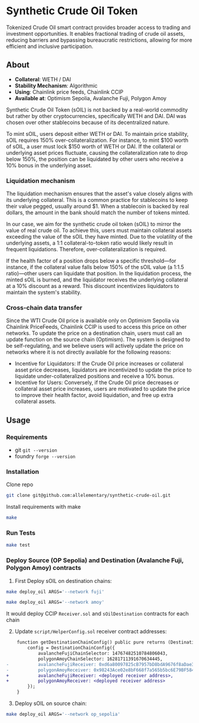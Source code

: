 # Synthetic Crude Oil Token

Tokenized Crude Oil smart contract provides broader access to trading and investment opportunities. It enables fractional trading of crude oil assets, reducing barriers and bypassing bureaucratic restrictions, allowing for more efficient and inclusive participation.

## About

- **Collateral**: WETH / DAI
- **Stability Mechanism**: Algorithmic
- **Using**: Chainlink price feeds, Chainlink CCIP
- **Available at**: Optimism Sepolia, Avalanche Fuji, Polygon Amoy

Synthetic Crude Oil Token (sOIL) is not backed by a real-world commodity but rather by other cryptocurrencies, specifically WETH and DAI. DAI was chosen over other stablecoins because of its decentralized nature.

To mint sOIL, users deposit either WETH or DAI. To maintain price stability, sOIL requires 150% over-collateralization. For instance, to mint $100 worth of sOIL, a user must lock $150 worth of WETH or DAI. If the collateral or underlying asset prices fluctuate, causing the collateralization rate to drop below 150%, the position can be liquidated by other users who receive a 10% bonus in the underlying asset.

### Liquidation mechanism

The liquidation mechanism ensures that the asset's value closely aligns with its underlying collateral. This is a common practice for stablecoins to keep their value pegged, usually around $1. When a stablecoin is backed by real dollars, the amount in the bank should match the number of tokens minted.

In our case, we aim for the synthetic crude oil token (sOIL) to mirror the value of real crude oil. To achieve this, users must maintain collateral assets exceeding the value of the sOIL they have minted. Due to the volatility of the underlying assets, a 1:1 collateral-to-token ratio would likely result in frequent liquidations. Therefore, over-collateralization is required.

If the health factor of a position drops below a specific threshold—for instance, if the collateral value falls below 150% of the sOIL value (a 1:1.5 ratio)—other users can liquidate that position. In the liquidation process, the minted sOIL is burned, and the liquidator receives the underlying collateral at a 10% discount as a reward. This discount incentivizes liquidators to maintain the system's stability.

### Cross-chain data transfer

Since the WTI Crude Oil price is available only on Optimism Sepolia via Chainlink PriceFeeds, Chainlink CCIP is used to access this price on other networks. To update the price on a destination chain, users must call an update function on the source chain (Optimism). 
The system is designed to be self-regulating, and we believe users will actively update the price on networks where it is not directly available for the following reasons:

- Incentive for Liquidators: If the Crude Oil price increases or collateral asset price decreases, liquidators are incentivized to update the price to liquidate under-collateralized positions and receive a 10% bonus.
- Incentive for Users: Conversely, if the Crude Oil price decreases or collateral asset price increases, users are motivated to update the price to improve their health factor, avoid liquidation, and free up extra collateral assets.

## Usage

### Requirements

- git `git --version`
- foundry `forge --version`

### Installation

Clone repo

```bash
git clone git@github.com:allelementary/synthetic-crude-oil.git
```

Install requirements with make

```bash
make
```

### Run Tests

```bash
make test
```

### Deploy Source (OP Sepolia) and Destination (Avalanche Fuji, Polygon Amoy) contracts

1. First Deploy sOIL on destination chains:

```bash
make deploy_oil ARGS='--network fuji'

make deploy_oil ARGS='--network amoy'
```

It would deploy CCIP `Receiver.sol` and `sOilDestination` contracts for each chain

2. Update `script/HelperConfig.sol` receiver contract addresses:

```diff
    function getDestinationChainConfig() public pure returns (DestinationChainConfig memory config) {
        config = DestinationChainConfig({
            avalancheFujiChainSelector: 14767482510784806043,
            polygonAmoyChainSelector: 16281711391670634445,
-           avalancheFujiReceiver: 0xd6a80097825cB7957bD8bdA9676f8aDae35265BC,
-           polygonAmoyReceiver: 0x98243Ace02e8bF668f7a565b5bc6E79BF584a768
+           avalancheFujiReceiver: <deployed receiver address>,
+           polygonAmoyReceiver: <deployed receiver address>
        });
    }
```

3. Deploy sOIL on source chain:

```bash
make deploy_oil ARGS='--network op_sepolia'
```
